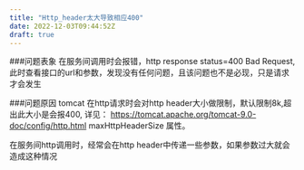 ```yaml
---
title: "Http_header太大导致相应400"
date: 2022-12-03T09:44:52Z
draft: true
---
```


###问题表象
在服务间调用时会报错，http response status=400 Bad Request, 此时查看接口的url和参数，发现没有任何问题，且该问题也不是必现，只是请求才会发生

###问题原因
tomcat 在http请求时会对http header大小做限制，默认限制8k,超出此大小是会报400,
详见： https://tomcat.apache.org/tomcat-9.0-doc/config/http.html maxHttpHeaderSize 属性。

在服务间http调用时，经常会在http header中传递一些参数，如果参数过大就会造成这种情况


